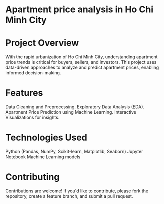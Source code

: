 # Apartment price analysis in Ho Chi Minh City
# Project Overview
With the rapid urbanization of Ho Chi Minh City, understanding apartment price trends is critical for buyers, sellers, and investors. This project uses data-driven approaches to analyze and predict apartment prices, enabling informed decision-making.

# Features
Data Cleaning and Preprocessing.
Exploratory Data Analysis (EDA).
Apartment Price Prediction using Machine Learning.
Interactive Visualizations for insights.

# Technologies Used
Python (Pandas, NumPy, Scikit-learn, Matplotlib, Seaborn)
Jupyter Notebook
Machine Learning models

# Contributing
Contributions are welcome! If you'd like to contribute, please fork the repository, create a feature branch, and submit a pull request.
